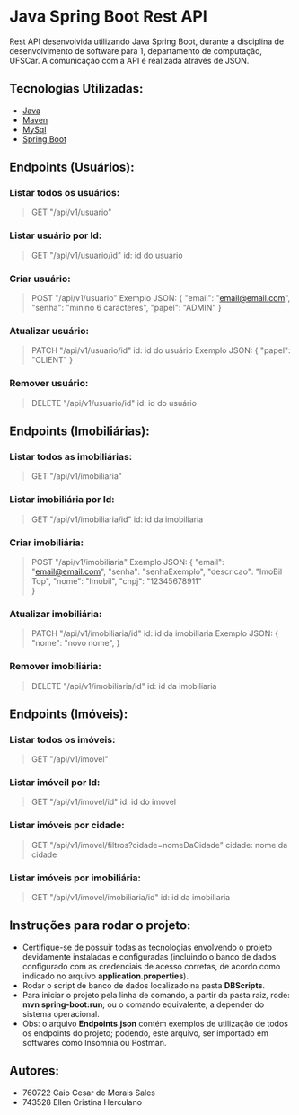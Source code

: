# Java Spring Boot Rest API

Rest API desenvolvida utilizando Java Spring Boot, durante a disciplina de desenvolvimento de software para 1, departamento de computação, UFSCar. A comunicação com a API é realizada através de JSON.

## Tecnologias Utilizadas:
- [Java](https://www.oracle.com/br/java/technologies/javase-downloads.html)
- [Maven](https://maven.apache.org/)
- [MySql](https://www.mysql.com/)
- [Spring Boot](https://spring.io/projects/spring-boot)

## Endpoints (Usuários):

### Listar todos os usuários: 
> GET "/api/v1/usuario"
### Listar usuário por Id:
> GET "/api/v1/usuario/id"
> id: id do usuário
### Criar usuário:
> POST "/api/v1/usuario"
> Exemplo JSON: {
  "email": "email@email.com",
  "senha": "minino 6 caracteres",
  "papel": "ADMIN"
}
### Atualizar usuário:
> PATCH "/api/v1/usuario/id"
> id: id do usuário
> Exemplo JSON: {
  "papel": "CLIENT"
}
### Remover usuário:
> DELETE "/api/v1/usuario/id"
> id: id do usuário

## Endpoints (Imobiliárias):

### Listar todos as imobiliárias:
> GET "/api/v1/imobiliaria"
### Listar imobiliária por Id:
> GET "/api/v1/imobiliaria/id"
> id: id da imobiliaria
### Criar imobiliária:
> POST "/api/v1/imobiliaria"
> Exemplo JSON: {
  "email": "email@email.com",
  "senha": "senhaExemplo",
  "descricao": "ImoBil Top",
	"nome": "Imobil",
	"cnpj": "12345678911"        
}
### Atualizar imobiliária:
> PATCH "/api/v1/imobiliaria/id"
> id: id da imobiliaria
> Exemplo JSON: {
    "nome": "novo nome",
}
### Remover imobiliária:
> DELETE "/api/v1/imobiliaria/id"
> id: id da imobiliaria

## Endpoints (Imóveis):

### Listar todos os imóveis:
> GET "/api/v1/imovel"
### Listar imóveil por Id:
> GET "/api/v1/imovel/id"
> id: id do imovel
### Listar imóveis por cidade:
> GET "/api/v1/imovel/filtros?cidade=nomeDaCidade"
> cidade: nome da cidade
### Listar imóveis por imobiliária:
> GET "/api/v1/imovel/imobiliaria/id"
> id: id da imobiliaria

## Instruções para rodar o projeto:
- Certifique-se de possuir todas as tecnologias envolvendo o projeto devidamente instaladas e configuradas (incluindo o banco de dados configurado com as credenciais  de acesso corretas, de acordo como indicado no arquivo **application.properties**).
- Rodar o script de banco de dados localizado na pasta **DBScripts**.
- Para iniciar o projeto pela linha de comando, a partir da pasta raiz, rode: **mvn spring-boot:run**; ou o comando equivalente, a depender do sistema operacional.
- Obs: o arquivo **Endpoints.json** contém exemplos de utilização de todos os endpoints do projeto; podendo, este arquivo, ser importado em softwares como Insomnia ou Postman.

## Autores:
- 760722 Caio Cesar de Morais Sales
- 743528 Ellen Cristina Herculano